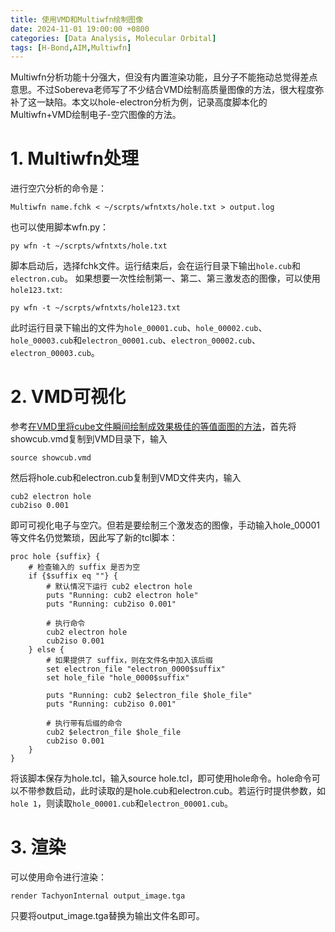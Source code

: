 ```yaml
---
title: 使用VMD和Multiwfn绘制图像
date: 2024-11-01 19:00:00 +0800
categories: [Data Analysis, Molecular Orbital]
tags: [H-Bond,AIM,Multiwfn]     
---
```

Multiwfn分析功能十分强大，但没有内置渲染功能，且分子不能拖动总觉得差点意思。不过Sobereva老师写了不少结合VMD绘制高质量图像的方法，很大程度弥补了这一缺陷。本文以hole-electron分析为例，记录高度脚本化的Multiwfn+VMD绘制电子-空穴图像的方法。
# 1. Multiwfn处理
进行空穴分析的命令是：
~~~
Multiwfn name.fchk < ~/scrpts/wfntxts/hole.txt > output.log
~~~
也可以使用脚本wfn.py：
~~~
py wfn -t ~/scrpts/wfntxts/hole.txt
~~~
脚本启动后，选择fchk文件。运行结束后，会在运行目录下输出``hole.cub``和``electron.cub``。
如果想要一次性绘制第一、第二、第三激发态的图像，可以使用``hole123.txt``:
~~~
py wfn -t ~/scrpts/wfntxts/hole123.txt
~~~
此时运行目录下输出的文件为``hole_00001.cub``、``hole_00002.cub``、``hole_00003.cub``和``electron_00001.cub``、``electron_00002.cub``、``electron_00003.cub``。

# 2. VMD可视化
参考[在VMD里将cube文件瞬间绘制成效果极佳的等值面图的方法](http://sobereva.com/483)，首先将showcub.vmd复制到VMD目录下，输入
~~~
source showcub.vmd
~~~
然后将hole.cub和electron.cub复制到VMD文件夹内，输入
~~~
cub2 electron hole
cub2iso 0.001
~~~
即可可视化电子与空穴。但若是要绘制三个激发态的图像，手动输入hole_00001等文件名仍觉繁琐，因此写了新的tcl脚本：
~~~
proc hole {suffix} {
    # 检查输入的 suffix 是否为空
    if {$suffix eq ""} {
        # 默认情况下运行 cub2 electron hole
        puts "Running: cub2 electron hole"
        puts "Running: cub2iso 0.001"
        
        # 执行命令
        cub2 electron hole
        cub2iso 0.001
    } else {
        # 如果提供了 suffix，则在文件名中加入该后缀
        set electron_file "electron_0000$suffix"
        set hole_file "hole_0000$suffix"
        
        puts "Running: cub2 $electron_file $hole_file"
        puts "Running: cub2iso 0.001"
        
        # 执行带有后缀的命令
        cub2 $electron_file $hole_file
        cub2iso 0.001
    }
}
~~~
将该脚本保存为hole.tcl，输入source hole.tcl，即可使用hole命令。hole命令可以不带参数启动，此时读取的是hole.cub和electron.cub。若运行时提供参数，如``hole 1``，则读取``hole_00001.cub``和``electron_00001.cub``。
# 3. 渲染
可以使用命令进行渲染：
~~~
render TachyonInternal output_image.tga
~~~
只要将output_image.tga替换为输出文件名即可。


